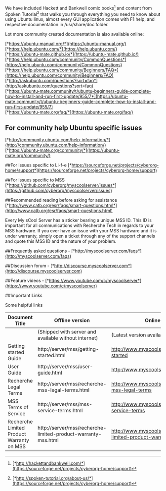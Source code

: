 We have included Hackett and Bankwell comic books[^1] and content from
Spoken Tutorial[^2] that walks you through everything you need to know
about using Ubuntu linux, almost every GUI application comes with F1
help, and respective documentation in /usr/share/doc folder.

Lot more community created documentation is also available online:

[*https://ubuntu-manual.org/*](https://ubuntu-manual.org/)  
[*https://help.ubuntu.com/*](https://help.ubuntu.com/)  
[*https://ubuntu-mate.github.io/*](https://ubuntu-mate.github.io/)  
[*https://help.ubuntu.com/community/CommonQuestions*](https://help.ubuntu.com/community/CommonQuestions)  
[*https://help.ubuntu.com/community/Beginners/FAQ*](https://help.ubuntu.com/community/Beginners/FAQ)  
[*http://askubuntu.com/questions?sort=faq*](http://askubuntu.com/questions?sort=faq)  
[*https://ubuntu-mate.community/t/ubuntu-beginners-guide-complete-how-to-install-and-run-first-update/955/7*](https://ubuntu-mate.community/t/ubuntu-beginners-guide-complete-how-to-install-and-run-first-update/955/7)  
[*https://ubuntu-mate.org/faq/*](https://ubuntu-mate.org/faq/)  

## For community help Ubuntu specific issues
[*http://community.ubuntu.com/help-information/*](http://community.ubuntu.com/help-information/)  
[*https://ubuntu-mate.org/community/*](https://ubuntu-mate.org/community/)

##For issues specific to Li-f-e
[*https://sourceforge.net/projects/cyberorg-home/support*](https://sourceforge.net/projects/cyberorg-home/support)

##For issues specific to MSS
[*https://github.com/cyberorg/myscoolserver/issues*](https://github.com/cyberorg/myscoolserver/issues)

##Recommended reading before asking for assistance
[*http://www.catb.org/esr/faqs/smart-questions.html*](http://www.catb.org/esr/faqs/smart-questions.html)

Every My sCool Server has a sticker bearing a unique MSS ID. This ID is
important for all communications with Recherche Tech in regards to your
MSS hardware. If you ever have an issue with your MSS hardware and it is
under warranty, simply open a ticket through any of the support channels
and quote this MSS ID and the nature of your problem.

##Frequently asked questions -
[*http://myscoolserver.com/faqs*](http://myscoolserver.com/faqs)

##Discussion forum -
[*http://discourse.myscoolserver.com*](http://discourse.myscoolserver.com)

##Feature videos -
[*https://www.youtube.com/c/myscoolserver*](https://www.youtube.com/c/myscoolserver)

[^1]: [*http://hackettandbankwell.com/*](https://sourceforge.net/projects/cyberorg-home/support)

[^2]: [*http://spoken-tutorial.org/about-us/*](https://sourceforge.net/projects/cyberorg-home/support)

##Important Links


Some helpful links

|Document Title|Offline version|Online version|
--------------|---------------|--------------|
| |(Shipped with server and available without internet)|(Latest version available on the internet)|
|Getting started Guide |http://server/mss/getting-started.html| http://www.myscoolserver.com/getting-started|
| User Guide | http://server/mss/user-guide.html | http://www.myscoolserver.com/user-guide |
| Recherche Legal Terms | http://server/mss/recherche-mss-legal-terms.html| http://www.myscoolserver.com/recherche-mss-legal-terms |
| MSS Terms of Service| http://server/mss/mss-service-terms.html | http://www.myscoolserver.com/mss-service-terms |
| Recherche Limited Product Warranty on MSS | http://server/mss/recherche-limited-product-warranty-mss.html | http://www.myscoolserver.com/recherche-limited-product-warranty-mss|
